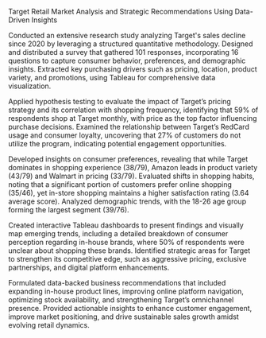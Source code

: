  Target Retail Market Analysis and Strategic Recommendations Using Data-Driven Insights

Conducted an extensive research study analyzing Target's sales decline since 2020 by leveraging a structured quantitative methodology. Designed and distributed a survey that gathered 101 responses, incorporating 16 questions to capture consumer behavior, preferences, and demographic insights. Extracted key purchasing drivers such as pricing, location, product variety, and promotions, using Tableau for comprehensive data visualization.

Applied hypothesis testing to evaluate the impact of Target’s pricing strategy and its correlation with shopping frequency, identifying that 59% of respondents shop at Target monthly, with price as the top factor influencing purchase decisions. Examined the relationship between Target’s RedCard usage and consumer loyalty, uncovering that 27% of customers do not utilize the program, indicating potential engagement opportunities.

Developed insights on consumer preferences, revealing that while Target dominates in shopping experience (38/79), Amazon leads in product variety (43/79) and Walmart in pricing (33/79). Evaluated shifts in shopping habits, noting that a significant portion of customers prefer online shopping (35/46), yet in-store shopping maintains a higher satisfaction rating (3.64 average score). Analyzed demographic trends, with the 18-26 age group forming the largest segment (39/76).

Created interactive Tableau dashboards to present findings and visually map emerging trends, including a detailed breakdown of consumer perception regarding in-house brands, where 50% of respondents were unclear about shopping these brands. Identified strategic areas for Target to strengthen its competitive edge, such as aggressive pricing, exclusive partnerships, and digital platform enhancements.

Formulated data-backed business recommendations that included expanding in-house product lines, improving online platform navigation, optimizing stock availability, and strengthening Target’s omnichannel presence. Provided actionable insights to enhance customer engagement, improve market positioning, and drive sustainable sales growth amidst evolving retail dynamics.
